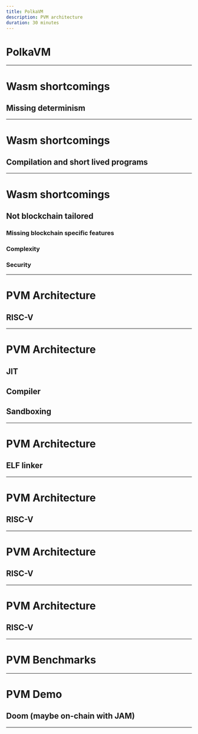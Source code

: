 ```yaml
---
title: PolkaVM
description: PVM architecture
duration: 30 minutes
---
```


# PolkaVM

---

# Wasm shortcomings

## Missing determinism

---

# Wasm shortcomings

## Compilation and short lived programs

---

# Wasm shortcomings

## Not blockchain tailored
### Missing blockchain specific features
### Complexity
### Security

---

# PVM Architecture

## RISC-V

---

# PVM Architecture

## JIT

## Compiler

## Sandboxing

---

# PVM Architecture

## ELF linker

---
# PVM Architecture

## RISC-V

---
# PVM Architecture

## RISC-V

---

# PVM Architecture

## RISC-V

---

# PVM Benchmarks

---

# PVM Demo

## Doom (maybe on-chain with JAM)

---